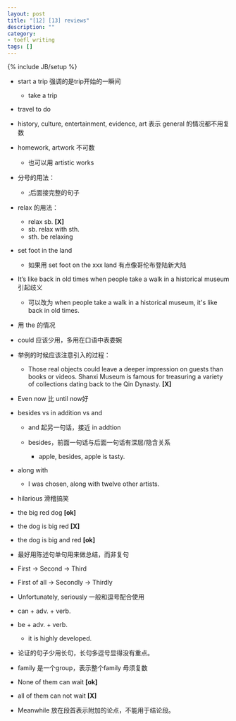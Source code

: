 ```yaml
---
layout: post
title: "[12] [13] reviews"
description: ""
category: 
- toefl writing
tags: []
---
```

{% include JB/setup %}

* start a trip 强调的是trip开始的一瞬间
	* take a trip 
* travel to do
* history, culture, entertainment, evidence, art 表示 general 的情况都不用复数
* homework, artwork 不可数
	* 也可以用 artistic works

* 分号的用法：

	* ;后面接完整的句子
	
* relax 的用法：
	* relax sb. **[X]**
	* sb. relax with sth.
	* sth. be relaxing 
	
* set foot in the land 
	* 如果用 set foot on the xxx land 有点像哥伦布登陆新大陆
	
* It’s like back in old times when people take a walk in a historical museum 引起歧义
	* 可以改为 when people take a walk in a historical museum, it's like back in old times.
	
* 用 the 的情况

* could 应该少用，多用在口语中表委婉
* 举例的时候应该注意引入的过程：
	* Those real objects could leave a deeper impression on guests than books or videos. Shanxi Museum is famous for treasuring a variety of collections dating back to the Qin Dynasty. **[X]**

* Even now 比 until now好
* besides vs in addition vs and
	* and 起另一句话，接近 in addtion
	* besides，前面一句话与后面一句话有深层/隐含关系
		
		* apple, besides, apple is tasty.
* along with
	* I was chosen, along with twelve other artists.
	
* hilarious 滑稽搞笑
* the big red dog **[ok]**
* the dog is big red **[X]**
* the dog is big and red **[ok]**
* 最好用陈述句单句用来做总结，而非复句

* First -> Second -> Third
* First of all -> Secondly -> Thirdly
* Unfortunately, seriously 一般和逗号配合使用
* can + adv. + verb.
* be + adv. + verb.
	* it is highly developed.
* 论证的句子少用长句，长句多逗号显得没有重点。
* family 是一个group，表示整个family 毋须复数
* None of them can wait **[ok]**
* all of them can not wait **[X]**
* Meanwhile 放在段首表示附加的论点，不能用于结论段。

	